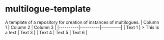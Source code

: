 # multilogue-template
A template of a repository for creation of instances of multilogues.
| Column 1 | Column 2 | Column 3 |
|----------|----------|----------|
| Text 1   | > This is a text  | Text 3   |
| Text 4   | Text 5   | Text 6   |
